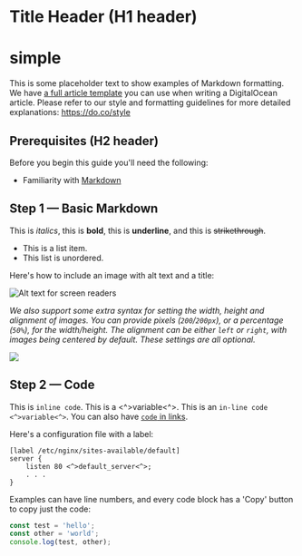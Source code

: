 # Title Header (H1 header)

# simple

This is some placeholder text to show examples of Markdown formatting. We have
[a full article template](https://github.com/do-community/do-article-templates)
you can use when writing a DigitalOcean article. Please refer to our style and
formatting guidelines for more detailed explanations: <https://do.co/style>

## Prerequisites (H2 header)

Before you begin this guide you'll need the following:

- Familiarity with [Markdown](https://daringfireball.net/projects/markdown/)

## Step 1 — Basic Markdown

This is _italics_, this is **bold**, this is **underline**, and this is
~~strikethrough~~.

- This is a list item.
- This list is unordered.

Here's how to include an image with alt text and a title:

![Alt text for screen readers](https://assets.digitalocean.com/logos/DO_Logo_horizontal_blue.png 'DigitalOcean Logo')

_We also support some extra syntax for setting the width, height and alignment
of images. You can provide pixels (`200`/`200px`), or a percentage (`50%`), for
the width/height. The alignment can be either `left` or `right`, with images
being centered by default. These settings are all optional._

![](https://assets.digitalocean.com/public/mascot.png)

## Step 2 — Code

This is `inline code`. This is a <^>variable<^>. This is an
`in-line code <^>variable<^>`. You can also have
[`code` in links](https://www.digitalocean.com).

Here's a configuration file with a label:

```nginx
[label /etc/nginx/sites-available/default]
server {
    listen 80 <^>default_server<^>;
    . . .
}
```

Examples can have line numbers, and every code block has a 'Copy' button to copy
just the code:

```js
const test = 'hello';
const other = 'world';
console.log(test, other);
```
